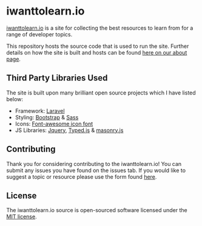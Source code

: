 # iwanttolearn.io


[iwanttolearn.io](https://iwanttolearn.io) is a site for collecting the best resources to learn from for a range of developer topics.

This repository hosts the source code that is used to run the site. Further details on how the site is built and hosts can be found [here on our about page](https://iwanttolearn.io/about).

## Third Party Libraries Used

The site is built upon many brilliant open source projects which I have listed below:

*   Framework: [Laravel](http://laravel.com/)
*   Styling: [Bootstrap](http://getbootstrap.com/) & [Sass](http://sass-lang.com/)
*   Icons: [Font-awesome icon font](http://fontawesome.io/)
*   JS Libraries: [Jquery](https://jquery.com/), [Typed.js](http://www.mattboldt.com/demos/typed-js/) & [masonry.js](http://masonry.desandro.com/)

## Contributing

Thank you for considering contributing to the iwanttolearn.io! You can submit any issues you have found on the issues tab. If you would like to suggest a topic or resource please use the form found [here](https://iwanttolearn.io/submit).

## License

The iwanttolearn.io source is open-sourced software licensed under the [MIT license](http://opensource.org/licenses/MIT).
